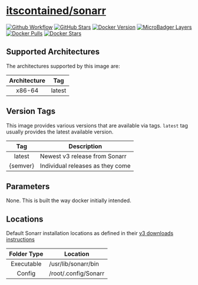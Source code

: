# [itscontained/sonarr](https://github.com/itscontained/sonarr)
[![Github Workflow](https://img.shields.io/github/workflow/status/itscontained/sonarr/Check%20and%20Push?labelColor=555555&logoColor=ffffff&style=for-the-badge&logo=github)](https://github.com/itscontained/sonarr/actions?query=workflow%3A%22Check+and+Push%22)
[![GitHub Stars](https://img.shields.io/github/stars/itscontained/sonarr.svg?color=00E5D2&labelColor=555555&logoColor=ffffff&style=for-the-badge&logo=github)](https://github.com/itscontained/sonarr)
[![Docker Version](https://img.shields.io/docker/v/itscontained/sonarr.svg?sort=semver&color=00E5D2&labelColor=555555&logoColor=ffffff&style=for-the-badge&logo=docker)](https://hub.docker.com/r/itscontained/sonarr/tags)
[![MicroBadger Layers](https://img.shields.io/microbadger/layers/itscontained/sonarr.svg?color=00E5D2&labelColor=555555&logoColor=ffffff&style=for-the-badge&logo=docker)](https://microbadger.com/images/itscontained/sonarr)
[![Docker Pulls](https://img.shields.io/docker/pulls/itscontained/sonarr.svg?color=00E5D2&labelColor=555555&logoColor=ffffff&style=for-the-badge&label=pulls&logo=docker)](https://hub.docker.com/r/itscontained/sonarr)
[![Docker Stars](https://img.shields.io/docker/stars/itscontained/sonarr.svg?color=00E5D2&labelColor=555555&logoColor=ffffff&style=for-the-badge&label=stars&logo=docker)](https://hub.docker.com/r/itscontained/sonarr)

## Supported Architectures
The architectures supported by this image are:

| Architecture | Tag |
| :----: | --- |
| x86-64 | latest |

## Version Tags

This image provides various versions that are available via tags. `latest` tag usually provides the latest available version.

| Tag | Description |
| :----: | --- |
| latest | Newest v3 release from Sonarr |
| {semver} | Individual releases as they come |

## Parameters
None. This is built the way docker initially intended.

## Locations
Default Sonarr installation locations as defined in their [v3 downloads instructions](https://sonarr.tv/#downloads-v3-linux-ubuntu)

| Folder Type | Location |
| :----: | --- |
| Executable | /usr/lib/sonarr/bin |
| Config | /root/.config/Sonarr |